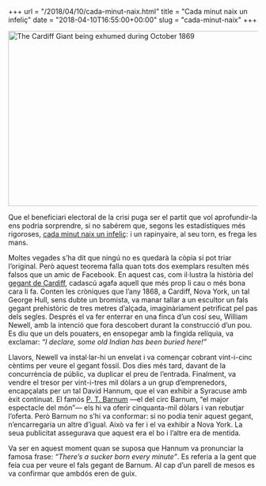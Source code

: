 +++
url = "/2018/04/10/cada-minut-naix.html"
title = "Cada minut naix un infeliç"
date = "2018-04-10T16:55:00+00:00"
slug = "cada-minut-naix"
+++

<a href="https://en.wikipedia.org/wiki/Cardiff_Giant"><img src="/uploads/2019/73b506a143.jpg" alt="The Cardiff Giant being exhumed during October 1869" height="354" width="512"></a>

Que el beneficiari electoral de la crisi puga ser el partit que vol aprofundir-la ens podria sorprendre, si no sabérem que, segons les estadístiques més rigoroses, [cada minut naix un infeliç](https://en.wikipedia.org/wiki/There’s_a_sucker_born_every_minute): i un rapinyaire, al seu torn, es frega les mans.

Moltes vegades s’ha dit que ningú no es quedarà la còpia si pot triar l’original. Però aquest teorema falla quan tots dos exemplars resulten més falsos que un amic de Facebook. En aquest cas, com il·lustra la història del [gegant de Cardiff](https://en.wikipedia.org/wiki/Cardiff_Giant), cadascú agafa aquell que més prop li cau o més bona cara li fa. Conten les cròniques que l’any 1868, a Cardiff, Nova York, un tal George Hull, sens dubte un bromista, va manar tallar a un escultor un fals gegant prehistòric de tres metres d’alçada, imaginàriament petrificat pel pas dels segles. Després el va fer enterrar en una finca d’un cosí seu, William Newell, amb la intenció que fora descobert durant la construcció d’un pou. Es diu que un dels pouaters, en ensopegar amb la fingida relíquia, va exclamar: *“I declare, some old Indian has been buried here!”*

Llavors, Newell va instal·lar-hi un envelat i va començar cobrant vint-i-cinc cèntims per veure el gegant fòssil. Dos dies més tard, davant de la concurrència de públic, va duplicar el preu de l’entrada. Finalment, va vendre el tresor per vint-i-tres mil dòlars a un grup d’emprenedors, encapçalats per un tal David Hannum, que el van exhibir a Syracuse amb èxit continuat. El famós [P. T. Barnum](https://en.wikipedia.org/wiki/P._T._Barnum) —el del circ Barnum, “el major espectacle del món”— els hi va oferir cinquanta-mil dòlars i van rebutjar l’oferta. Però Barnum no s’hi va conformar: si no podia tenir aquest gegant, n’encarregaria un altre d’igual. Això va fer i el va exhibir a Nova York. La seua publicitat assegurava que aquest era el bo i l’altre era de mentida.

Va ser en aquest moment quan se suposa que Hannum va pronunciar la famosa frase: *“There’s a sucker born every minute”*. Es referia a la gent que feia cua per veure el fals gegant de Barnum. Al cap d’un parell de mesos es va confirmar que ambdós eren de guix.
